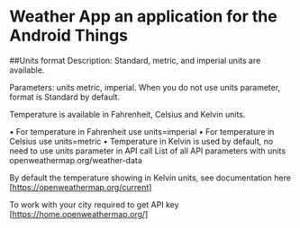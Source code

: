 # Weather App an application for the Android Things 

##Units format
Description:
Standard, metric, and imperial units are available.

Parameters:
units metric, imperial. When you do not use units parameter, format is Standard by default.

Temperature is available in Fahrenheit, Celsius and Kelvin units.

• For temperature in Fahrenheit use units=imperial
• For temperature in Celsius use units=metric
• Temperature in Kelvin is used by default, no need to use units parameter in API call
List of all API parameters with units openweathermap.org/weather-data


By default the temperature showing in Kelvin units, see documentation here [https://openweathermap.org/current]

To work with your city required to get API key [https://home.openweathermap.org/]